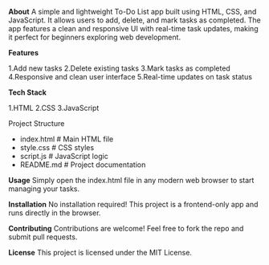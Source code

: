 **About**
A simple and lightweight To-Do List app built using HTML, CSS, and JavaScript. It allows users to add, delete, and mark tasks as completed. The app features a clean and responsive UI with real-time task updates, making it perfect for beginners exploring web development.

**Features**

1.Add new tasks
2.Delete existing tasks
3.Mark tasks as completed
4.Responsive and clean user interface
5.Real-time updates on task status

**Tech Stack**

1.HTML
2.CSS
3.JavaScript

Project Structure
- index.html       # Main HTML file
- style.css        # CSS styles
- script.js        # JavaScript logic
- README.md        # Project documentation

**Usage**
Simply open the index.html file in any modern web browser to start managing your tasks.

**Installation**
No installation required! This project is a frontend-only app and runs directly in the browser.

**Contributing**
Contributions are welcome! Feel free to fork the repo and submit pull requests.

**License**
This project is licensed under the MIT License.
